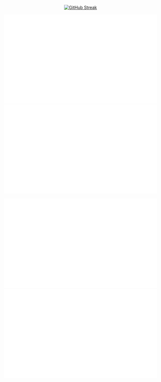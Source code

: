 <p align="center">
  <a href="https://github.com/Xydis-I"><img src="https://streak-stats.demolab.com?user=Xydis-I&theme=shades-of-purple" alt="GitHub Streak" /></a>
</p>

<p align="center">
  <a href="https://github.com/Xydis-I"><img src="https://raw.githubusercontent.com/Xydis-I/github-stats/master/generated/overview.svg#gh-dark-mode-only" alt="Overview" /></a>
  <a href="https://github.com/Xydis-I"><img src="https://raw.githubusercontent.com/Xydis-I/github-stats/master/generated/languages.svg#gh-dark-mode-only" alt="Languages" /></a>
</p>

![](https://raw.githubusercontent.com/Xydis-I/github-stats/master/generated/overview.svg#gh-dark-mode-only)
![](https://raw.githubusercontent.com/Xydis-I/github-stats/master/generated/languages.svg#gh-dark-mode-only)

<!--
**Xydis-I/Xydis-I** is a ✨ _special_ ✨ repository because its `README.md` (this file) appears on your GitHub profile.
shades-of-purple
Here are some ideas to get you started:

- 🔭 I’m currently working on ...
- 🌱 I’m currently learning ...
- 👯 I’m looking to collaborate on ...
- 🤔 I’m looking for help with ...
- 💬 Ask me about ...
- 📫 How to reach me: ...
- 😄 Pronouns: ...
- ⚡ Fun fact: ...
-->
